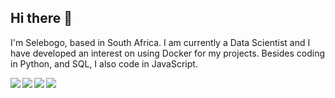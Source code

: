 ## Hi there 👋

I'm Selebogo, based in South Africa. I am currently a Data Scientist and I have developed an interest on using Docker for my projects. Besides coding in Python, and SQL, I also code in JavaScript.

<p><img align="left" src="https://github-readme-stats.vercel.app/api/top-langs/?username=scmosoeu&layout=compact&hide=Jupyter%20Notebook&theme=tokyonight&langs_count=6" /></p>

<p><img align="left" src="https://github-readme-stats.vercel.app/api?username=scmosoeu&show_icons=true&theme=tokyonight" /></p>

<p align="center" >
<img align="left" src="https://github-readme-stats.vercel.app/api/top-langs/?username=scmosoeu&layout=compact&hide=Jupyter%20Notebook&theme=tokyonight&langs_count=6" />
<img align="left" src="https://github-readme-stats.vercel.app/api?username=scmosoeu&show_icons=true&theme=tokyonight" />
</p>
